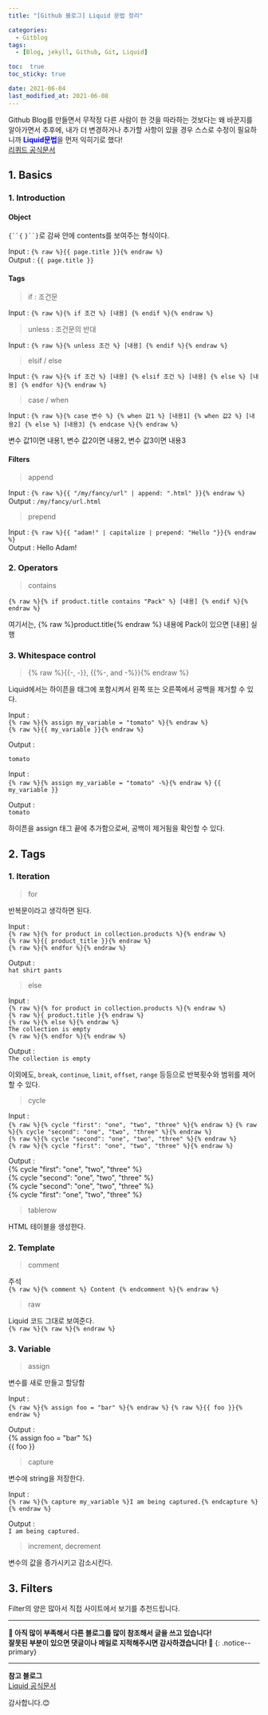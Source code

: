 ```yaml
---
title: "[Github 블로그] Liquid 문법 정리"

categories:
  - Gitblog
tags:
  - [Blog, jekyll, Github, Git, Liquid]

toc:  true
toc_sticky: true

date: 2021-06-04
last_modified_at: 2021-06-08
---
```


Github Blog를 만들면서 무작정 다른 사람이 한 것을 따라하는 것보다는 왜 바꾼지를 알아가면서 추후에, 내가 더 변경하거나 추가할 사항이 있을 경우 스스로 수정이 필요하니까 <span style="color:blue">**Liquid문법**</span>을 먼저 익히기로 했다!  
[리퀴드 공식문서](http://shopify.github.io/liquid/)  

## 1. Basics  
### 1. Introduction
#### Object  
`{``{` `}``}`로 감싸 안에 contents를 보여주는 형식이다.  

Input : `{% raw %}{{ page.title }}{% endraw %}`  
Output : `{{ page.title }}`
#### Tags  
> if : 조건문  

Input : `{% raw %}{% if 조건 %} [내용] {% endif %}{% endraw %}`  

> unless : 조건문의 반대  

Input : `{% raw %}{% unless 조건 %} [내용] {% endif %}{% endraw %}`  

> elsif / else  

Input : `{% raw %}{% if 조건 %} [내용] {% elsif 조건 %} [내용] {% else %} [내용] {% endfor %}{% endraw %}`  

> case / when  

Input : `{% raw %}{% case 변수 %} {% when 값1 %} [내용1] {% when 값2 %} [내용2] {% else %} [내용3] {% endcase %}{% endraw %}`  

변수 값1이면 내용1, 변수 값2이면 내용2, 변수 값3이면 내용3  

#### Filters  
> append  

Input : `{% raw %}{{ "/my/fancy/url" | append: ".html" }}{% endraw %}`  
Output : `/my/fancy/url.html`  

> prepend  

Input : `{% raw %}{{ "adam!" | capitalize | prepend: "Hello "}}{% endraw %}`  
Output : Hello Adam!  

### 2. Operators  
> contains  

`{% raw %}{% if product.title contains "Pack" %} [내용] {% endif %}{% endraw %}`  

여기서는, {% raw %}product.title{% endraw %} 내용에 Pack이 있으면 [내용] 실행  

### 3. Whitespace control  
> {% raw %}{{-, -}}, {{%-, and -%}}{% endraw %}  

Liquid에서는 하이픈을 태그에 포함시켜서 왼쪽 또는 오른쪽에서 공백을 제거할 수 있다.

Input :  
`{% raw %}{% assign my_variable = "tomato" %}{% endraw %}`  
`{% raw %}{{ my_variable }}{% endraw %}`

Output :  

`tomato`  

Input :  
`{% raw %}{% assign my_variable = "tomato" -%}{% endraw %}`
`{{ my_variable }}`  

Output :  
`tomato`  

하이픈을 assign 태그 끝에 추가함으로써, 공백이 제거됨을 확인할 수 있다.  

## 2. Tags  
### 1. Iteration  
> for  

반복문이라고 생각하면 된다.  

Input :  
`{% raw %}{% for product in collection.products %}{% endraw %}`  
`{% raw %}{{ product_title }}{% endraw %}`  
`{% raw %}{% endfor %}{% endraw %}`  

Output :  
`hat shirt pants`  

> else  

Input :  
`{% raw %}{% for product in collection.products %}{% endraw %}`  
`{% raw %}{ product.title }{% endraw %}`  
`{% raw %}{% else %}{% endraw %}`  
`The collection is empty`  
`{% raw %}{% endfor %}{% endraw %}`  

Output :  
`The collection is empty`  

이외에도, `break`, `continue`, `limit`, `offset`, `range` 등등으로 반복횟수와 범위를 제어할 수 있다.  

> cycle  

Input :  
`{% raw %}{% cycle "first": "one", "two", "three" %}{% endraw %}`
`{% raw %}{% cycle "second": "one", "two", "three" %}{% endraw %}`  
`{% raw %}{% cycle "second": "one", "two", "three" %}{% endraw %}`  
`{% raw %}{% cycle "first": "one", "two", "three" %}{% endraw %}`  

Output :  
{% cycle "first": "one", "two", "three" %}  
{% cycle "second": "one", "two", "three" %}  
{% cycle "second": "one", "two", "three" %}  
{% cycle "first": "one", "two", "three" %}  

> tablerow  

HTML 테이블을 생성한다.  

### 2. Template  
> comment  

주석  
`{% raw %}{% comment %} Content {% endcomment %}{% endraw %}`  

> raw  

Liquid 코드 그대로 보여준다.  
`{% raw %}{% raw %}{% endraw %}`  

### 3. Variable  
> assign  

변수를 새로 만들고 할당함  

Input :  
`{% raw %}{% assign foo = "bar" %}{% endraw %}`
`{% raw %}{{ foo }}{% endraw %}`  

Output :  
{% assign foo = "bar" %}  
{{ foo }}  

> capture  

변수에 string을 저장한다.  

Input :  
`{% raw %}{% capture my_variable %}I am being captured.{% endcapture %}{% endraw %}`  

Output :  
`I am being captured.`  

> increment, decrement  

변수의 값을 증가시키고 감소시킨다.  

## 3. Filters  
Filter의 양은 많아서 직접 사이트에서 보기를 추천드립니다.  

---
**🐢 아직 많이 부족해서 다른 블로그를 많이 참조해서 글을 쓰고 있습니다!<br>잘못된 부분이 있으면 댓글이나 메일로 지적해주시면 감사하겠습니다! 🐢**
{: .notice--primary}   

---
**참고 블로그**  
[Liquid 공식문서](http://shopify.github.io/liquid/)  

감사합니다.😊

